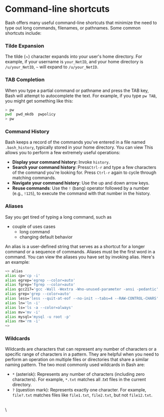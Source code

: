 # Command-line shortcuts

Bash offers many useful command-line shortcuts that minimize the need to type out long commands, filenames, or pathnames. Some common shortcuts include:

### **Tilde Expansion**

The tilde (\~) character expands into your user's home directory. For example, if your username is `your_NetID`, and your home directory is `/u/your_NetID`,  `~` will expand to `/u/your_NetID`.

### **TAB Completion**

When you type a partial command or pathname and press the TAB key, Bash will attempt to autocomplete the text. For example, if you type `pw TAB`, you might get something like this:

```bash
> pw
pwd  pwd_mkdb  pwpolicy  
> pw
```

### **Command History**

Bash keeps a record of the commands you've entered in a file named `.bash_history`, typically stored in your home directory. You can view This allows you to perform a few extremely useful operations:&#x20;

* **Display your command history:**  Invoke `history`.&#x20;
* **Search your command history**: Press`Ctrl-r` and type a few characters of the command you're looking for. Press `Ctrl-r` again to cycle through matching commands.
* **Navigate your command history**: Use the up and down arrow keys.
* **Reuse commands**: Use the `!` (bang) operator followed by a number (e.g., `!125`), to execute the command with that number in the history.&#x20;

### **Aliases**

Say you get tired of typing a long command, such as

* couple of uses cases
  * long command
  * changing default behavior

An alias is a user-defined string that serves as a shortcut for a longer command or a sequence of commands. Aliases must be the first word in a command. You can view the aliases you have set by invoking alias. Here's an example:

```bash
~> alias
alias cp='cp -i'
alias egrep='egrep --color=auto'
alias fgrep='fgrep --color=auto'
alias gcc217='gcc -Wall -Wextra -Wno-unused-parameter -ansi -pedantic'
alias grep='grep --color=auto'
alias less='less --quit-at-eof --no-init --tabs=4 --RAW-CONTROL-CHARS'
alias ln='ln -i'
alias ls='ls -a --color=always'
alias mv='mv -i'
alias mysql='mysql -u root -p'
alias rm='rm -i'
~> 
```

### **Wildcards**

Wildcards are characters that can represent any number of characters or a specific range of characters in a pattern. They are helpful when you need to perform an operation on multiple files or directories that share a similar naming pattern. The two most commonly used wildcards in Bash are:

* `*` (asterisk): Represents any number of characters (including zero characters). For example, `*.txt` matches all .txt files in the current directory.&#x20;
* `?` (question mark): Represents exactly one character. For example, `file?.txt` matches files like `file1.txt`, `file2.txt`, but not `file12.txt`.

\
\
